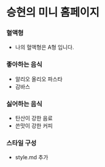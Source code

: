 # 승현의 미니 홈페이지
### 혈액형
- 나의 혈액형은 A형 입니다.

### 좋아하는 음식
- 알리오 올리오 파스타
- 감바스

### 싫어하는 음식
- 탄산이 강한 음료
- 쓴맛이 강한 커피

### 스타일 구성
- style.md 추가